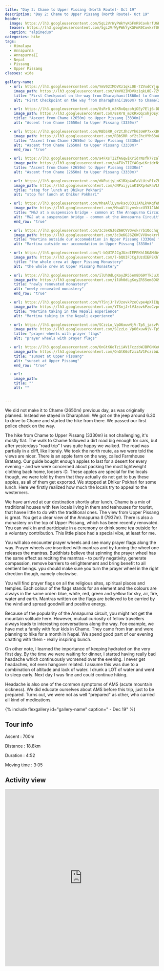 ```yaml
---
title: "Day 2: Chame to Upper Pissang (North Route)- Oct 19"
description: "Day 2: Chame to Upper Pissang (North Route)- Oct 19"
header:
  image: https://lh3.googleusercontent.com/5gL2VrWyPWkYyKGFmR9CovkrfUGH-FRMozA1oXKe7FBWJO9sK2wARQCCsNkc-fJnjVMPh6k1GTekoBpXyEuH38yeDXKr4XcMqiBlHZ_VtgkaDPjeQbAoMduSoS0n3RjYtR5ngsJVOLwoib2eGmuRO9vGrTLyqflBd2_ochaz1y83ow59EKclqQgxkGnCMUn7pwm0pQ5iMppP8-w2tvjb-lslhyBIUkEaMiAIKCg45elEaEUV3BifJc-ieSM6jel0Drxs5xgbcsi_5h-yeGCaBlMDAclmNboZ83PxwhYmhlO0m9bEmDiwjDVdFDGTcl3GU8fd-2yEyohdFVhoRs8KPz5wk7EeKsS8p18ho0I-gbeVbkdjmnttYM9Pi-309PnOqizF0w5x_IJZV6YKRD8e_Gt4Og9E1NIH7j59JiXzNg7UHf15tQZ1f5QvzUN7c8eR7wHtGWvuZ8DGnZOSVdKTc-vKvKCZZWfDMSm2XeFPK_8JoYJZVytDu5vZbXPt2-_PsEhmDZi17ukzsfZqQ_27Hwj83I3EA0S9ufRu2aYuLuZNQYViOfBWIKXzfFmu4nEJ31pktqA0FVJothBVH5kaWvdBCKWHYVB_PB21yk35fjrpbXlCOpKl-MuY4YMaqqw41SdjyzpqsfBmoiCPMVfg11Y8cbEOQfg13KeVEcaSkZX214voKoVIUdz1aBp1It5S1QeGi9bet__Dlw3J1x9HC4vupMxb5MtD2Lmo6JvV4ZgrRHM=w839-h630-no
  teaser: https://lh3.googleusercontent.com/5gL2VrWyPWkYyKGFmR9CovkrfUGH-FRMozA1oXKe7FBWJO9sK2wARQCCsNkc-fJnjVMPh6k1GTekoBpXyEuH38yeDXKr4XcMqiBlHZ_VtgkaDPjeQbAoMduSoS0n3RjYtR5ngsJVOLwoib2eGmuRO9vGrTLyqflBd2_ochaz1y83ow59EKclqQgxkGnCMUn7pwm0pQ5iMppP8-w2tvjb-lslhyBIUkEaMiAIKCg45elEaEUV3BifJc-ieSM6jel0Drxs5xgbcsi_5h-yeGCaBlMDAclmNboZ83PxwhYmhlO0m9bEmDiwjDVdFDGTcl3GU8fd-2yEyohdFVhoRs8KPz5wk7EeKsS8p18ho0I-gbeVbkdjmnttYM9Pi-309PnOqizF0w5x_IJZV6YKRD8e_Gt4Og9E1NIH7j59JiXzNg7UHf15tQZ1f5QvzUN7c8eR7wHtGWvuZ8DGnZOSVdKTc-vKvKCZZWfDMSm2XeFPK_8JoYJZVytDu5vZbXPt2-_PsEhmDZi17ukzsfZqQ_27Hwj83I3EA0S9ufRu2aYuLuZNQYViOfBWIKXzfFmu4nEJ31pktqA0FVJothBVH5kaWvdBCKWHYVB_PB21yk35fjrpbXlCOpKl-MuY4YMaqqw41SdjyzpqsfBmoiCPMVfg11Y8cbEOQfg13KeVEcaSkZX214voKoVIUdz1aBp1It5S1QeGi9bet__Dlw3J1x9HC4vupMxb5MtD2Lmo6JvV4ZgrRHM=w800-h300-no
  caption: "alpineduo"
categories: hike
tags:
  - Himalaya
  - Annapurna
  - AnnapurnaII
  - Nepal
  - Pissang
  - Upper Pissang
classes: wide

gallery-name:
  - url: https://lh3.googleusercontent.com/YmV02IMDVXz1qkL0E-7ZVxdCYjqAZTS0mnSY-yN-UigdPOSyWkOabyeCN_o13qoD_pucKEmI7zGeK3qeyt9hCNJSdQ_Pvf-BV6CxMU79ECIbBa8rVHa9ysGyPbGrktn1tUbkAH-w8M9NNPUeFOJqaIRUmYHpTpnHvyTQ6b0IvX5_O_4YMydjxbe3WZ9k3aYLLP093hhedpCg-ua9AxotBRBc5gY5yLDZmrJC71_-kiCkpg5nIrR36N9WEnNrJPBweRbCQKtGmQ2vAxmmQVfl9e1M_k6WY1RPw9kwpAQaz0IaIvZapboTlOYXxzFoM7qa-2ZaVAvVqOzKbtJs9bDzwKJyF6IOOJR3nsHQxkKWM5qEaH23wBK4ICzUdL_p6aG1Sv2wpPdr510Zl3Ok23G9sjm1Uo8sIHZ85RmzLS_LcBe2sVgQhEOmxesklPyIyYbqbkHj0-5jmzNBHgwxxivF-PM4haQVR8fzd7VkBZGhMOAGH1ROFNzsmDynAiDKR4GdQQlDbILGSXRo_1rbKwBxrxJYWriteCF1Hp64HgHu_N2OamJ_IQYSHz3ehQOQB_R-MJYXznnpgCH0NhVZD9lEWraWIiRxq7k4FAVOWa8ZoDNL2Q1j3H1xJIdgPrH00u3eratYTVBTL0rcIDpq67qCbsBVBkahdU0HvYWhB2N0TRCF4JQJHmnXbfMLv4mNDDn82pUivnkxDhTamLSeZUdpguGCufw6rgGQzu1NFwTlTw5isGk=w839-h630-no
    image_path: https://lh3.googleusercontent.com/YmV02IMDVXz1qkL0E-7ZVxdCYjqAZTS0mnSY-yN-UigdPOSyWkOabyeCN_o13qoD_pucKEmI7zGeK3qeyt9hCNJSdQ_Pvf-BV6CxMU79ECIbBa8rVHa9ysGyPbGrktn1tUbkAH-w8M9NNPUeFOJqaIRUmYHpTpnHvyTQ6b0IvX5_O_4YMydjxbe3WZ9k3aYLLP093hhedpCg-ua9AxotBRBc5gY5yLDZmrJC71_-kiCkpg5nIrR36N9WEnNrJPBweRbCQKtGmQ2vAxmmQVfl9e1M_k6WY1RPw9kwpAQaz0IaIvZapboTlOYXxzFoM7qa-2ZaVAvVqOzKbtJs9bDzwKJyF6IOOJR3nsHQxkKWM5qEaH23wBK4ICzUdL_p6aG1Sv2wpPdr510Zl3Ok23G9sjm1Uo8sIHZ85RmzLS_LcBe2sVgQhEOmxesklPyIyYbqbkHj0-5jmzNBHgwxxivF-PM4haQVR8fzd7VkBZGhMOAGH1ROFNzsmDynAiDKR4GdQQlDbILGSXRo_1rbKwBxrxJYWriteCF1Hp64HgHu_N2OamJ_IQYSHz3ehQOQB_R-MJYXznnpgCH0NhVZD9lEWraWIiRxq7k4FAVOWa8ZoDNL2Q1j3H1xJIdgPrH00u3eratYTVBTL0rcIDpq67qCbsBVBkahdU0HvYWhB2N0TRCF4JQJHmnXbfMLv4mNDDn82pUivnkxDhTamLSeZUdpguGCufw6rgGQzu1NFwTlTw5isGk=w400-h300-no
    title: "First Checkpoint on the way from Dharaphani(1860m) to Chame(2650m) "
    alt: "First Checkpoint on the way from Dharaphani(1860m) to Chame(2650m)"

  - url: https://lh3.googleusercontent.com/8sRr8_m3KRxQqcohjOEy7Elj6-DDlBC7m3_vPFm-QhLd1WRwf5SYGMgbSuVhH940KHFbbQay2cLE-83SUetqPdUnSfk-QtUIwcgmIHH1Azcx4Rv-pCiMdzsO7min7w4vzGu4S5N15nomdbaqrJT-IHB6dw33GZQCvPdlRjRkjONjWt3ihU69VE8MJVBjr-BfzXlcjtwSoW350SmffIKGwcaK5GhxTLLcxj_Ap5lTzrGHSgjo1Stgitmx1Q-8Cm0rvU2z5CWGrMIs5NUo9Haq0PdhkVr0kXVxMCDoXGtujutH0mwwEKeCbEFFe6fD59JRf8D8q12_8WRrQonOMomzOv5uugiAkvNW2VmB2MiSErev6JIw4AeSL4nhMK-bHx__e2-xGeyGxq9_hC7TQDn_07bxgogfo2Am4h0OF66yBagFnp0BY88UklXbBCAeQ4Xozky2_Fu2STMU2yLF2L-_ZTphOLax7h4UZpMTCimaliE7IR4z0AHsj0yg4SD8AFIdbKwQ9ZNWK8bVguGzrC_MOe9bo-w64RGtO1ha0lHXPdxlfBaOcpQ99X4p6UeQsDadyPdwNRO4MsfKQrvYnOeml1004SY-78LUtkHbdkTmXGqobx84pgDirppzZNfz-crRmf7vIh1s04Ao50KnavQpb7qjAUQE_XQ0w_VB8bZBqX0TwvHhACHryr8KTiOq3nQHND5az5W4-dgo0FVZkRRenIbiOhH5WAACvDFnW7B5eOcjXI8=w689-h918-no
    image_path: https://lh3.googleusercontent.com/8sRr8_m3KRxQqcohjOEy7Elj6-DDlBC7m3_vPFm-QhLd1WRwf5SYGMgbSuVhH940KHFbbQay2cLE-83SUetqPdUnSfk-QtUIwcgmIHH1Azcx4Rv-pCiMdzsO7min7w4vzGu4S5N15nomdbaqrJT-IHB6dw33GZQCvPdlRjRkjONjWt3ihU69VE8MJVBjr-BfzXlcjtwSoW350SmffIKGwcaK5GhxTLLcxj_Ap5lTzrGHSgjo1Stgitmx1Q-8Cm0rvU2z5CWGrMIs5NUo9Haq0PdhkVr0kXVxMCDoXGtujutH0mwwEKeCbEFFe6fD59JRf8D8q12_8WRrQonOMomzOv5uugiAkvNW2VmB2MiSErev6JIw4AeSL4nhMK-bHx__e2-xGeyGxq9_hC7TQDn_07bxgogfo2Am4h0OF66yBagFnp0BY88UklXbBCAeQ4Xozky2_Fu2STMU2yLF2L-_ZTphOLax7h4UZpMTCimaliE7IR4z0AHsj0yg4SD8AFIdbKwQ9ZNWK8bVguGzrC_MOe9bo-w64RGtO1ha0lHXPdxlfBaOcpQ99X4p6UeQsDadyPdwNRO4MsfKQrvYnOeml1004SY-78LUtkHbdkTmXGqobx84pgDirppzZNfz-crRmf7vIh1s04Ao50KnavQpb7qjAUQE_XQ0w_VB8bZBqX0TwvHhACHryr8KTiOq3nQHND5az5W4-dgo0FVZkRRenIbiOhH5WAACvDFnW7B5eOcjXI8=w300-h400-no
    title: "Ascent from Chame (2650m) to Upper Pissang (3330m)"
    alt: "Ascent from Chame (2650m) to Upper Pissang (3330m)"

  - url: https://lh3.googleusercontent.com/RBbSRR_oY2tJhcVYh63oWP7xxKBGw9cGAe-QA5k0J1XWbC9-fgUeVZeXMgDgn9tkYiZ9JYUmFs4ma8gEiFRy_Hw3UGXw8LexQ333wL0E3TB2cxMOT5HRnWvypSDSDbKYIu63A3G0D_sSDCuMN3KMzhcEdwoFLcYKTUR6gX0La71I37wd-5aSj1VVzCkTqL6jnYkER1OSfX-0Lcd_FeWhh8t8bnZz-zZwu1rQHjOq3y1oRBhr5uR3cxEuwlYWMytwiMelQWiA2V61aw-i7bTufyMc6-KSTZdgVV14E3yZmvevCCPJ3FHDp--_RrjuibW_DzF_H3ztUBcWwhhqBTQIym_yvsajgWXr8WzRndI_EgsoS1igcrslkNjFyZ-x-vbHyFE_ku_-b2Rdlk30n_G8G8r-v-8F1SEK53Pdk_BXVThgl-QMpq6au9WO4BoFBb5JhdDmOviIvnLh_NzglE4xmP-o1S7ZGulmz1gM4QphYnJ3cvhi1wFx1F99w4a0MFyj4aYgCSz2Wz4qF10yPhRWRA26FuXQwLxa9LF9jHX3cQA2DcGPRjIuhJFxe7pYQ5e7PSjcR9P0Wqus3Gr5qyeKZlCb1mfM0jxGQhsyFNTIFDt7M2JcLs7dpXS5IvRKwYwK5air4sHzCfcMyboryU2BbuJ10rXRZqOU-5Hurm9l-fGojsGrKelmSHb1xGiDWGEIB-OlsibCE7CMw_qVtWmjt1IRv9hw3vGsF8lFMWVWmsq5gcE=w689-h918-no
    image_path: https://lh3.googleusercontent.com/RBbSRR_oY2tJhcVYh63oWP7xxKBGw9cGAe-QA5k0J1XWbC9-fgUeVZeXMgDgn9tkYiZ9JYUmFs4ma8gEiFRy_Hw3UGXw8LexQ333wL0E3TB2cxMOT5HRnWvypSDSDbKYIu63A3G0D_sSDCuMN3KMzhcEdwoFLcYKTUR6gX0La71I37wd-5aSj1VVzCkTqL6jnYkER1OSfX-0Lcd_FeWhh8t8bnZz-zZwu1rQHjOq3y1oRBhr5uR3cxEuwlYWMytwiMelQWiA2V61aw-i7bTufyMc6-KSTZdgVV14E3yZmvevCCPJ3FHDp--_RrjuibW_DzF_H3ztUBcWwhhqBTQIym_yvsajgWXr8WzRndI_EgsoS1igcrslkNjFyZ-x-vbHyFE_ku_-b2Rdlk30n_G8G8r-v-8F1SEK53Pdk_BXVThgl-QMpq6au9WO4BoFBb5JhdDmOviIvnLh_NzglE4xmP-o1S7ZGulmz1gM4QphYnJ3cvhi1wFx1F99w4a0MFyj4aYgCSz2Wz4qF10yPhRWRA26FuXQwLxa9LF9jHX3cQA2DcGPRjIuhJFxe7pYQ5e7PSjcR9P0Wqus3Gr5qyeKZlCb1mfM0jxGQhsyFNTIFDt7M2JcLs7dpXS5IvRKwYwK5air4sHzCfcMyboryU2BbuJ10rXRZqOU-5Hurm9l-fGojsGrKelmSHb1xGiDWGEIB-OlsibCE7CMw_qVtWmjt1IRv9hw3vGsF8lFMWVWmsq5gcE=w300-h400-no
    title: "Ascent from Chame (2650m) to Upper Pissang (3330m)"
    alt: "Ascent from Chame (2650m) to Upper Pissang (3330m)"
    end_row: "true"

  - url: https://lh3.googleusercontent.com/a4FXsTIZfAGqwiKridrNsfk77zaltnUJ1eN48VBBuaoPFmMEN4ayyFOQ-3ckBM0EoOBJvPE9fE9gKb9MguSR-xqeJ9XRFjiEo6M9B7NBhIBpcMsmKfbM9mpDjkbdQ23QZ9Gz2PQu4w6PeNQ7QL2HAg5tL8RTOeV_UMDVmQr-GdtgGzClmoZ6cgE0znY1KZMFnqEDQCbJJ1YvAtzEVLauC3zzKLcOAeKudmTQsCxUfmhN4ajbJ0PmlwM93mH26ZlM215ZQeGCPccowPqpLVPXK8SWJessD5ye-6G-b4v7SGzl7fn_Xl9E9HPCx-9g25SIYugm1hnAtLM8wy80ymzjxp7GAyMpRYL4h2L1myweAMIr08Ans25tTXt_4TsW3d8DBcqVfwwNdCAYtmhA4YgyhuNq3p_3jy1XuO1a5JGLNbHXCCjIkKTi0_zkQjHmcX00dLoyLMEBLM0gsfOsFA70fXI-jIxMKWYZFw90hRT90AVb3ZdnSJHSY14j0GrsRbeEr8towr4ViVDNbBTrmOxTABLBTIUqz9cX4F8rF2YMdPMXg_3_dqDqP9dlj66wkcOBqvOB4D9QGZXihdfRolXMbnEiszYXxGHbFBIpAvngPlUwcgonKBYNAFmlnzMbCQ2KBTJszv-e_pUyVba00x4FpKuNmeKrmsr4VDXdggbTYNmQHwWPAjTiH8lFiHUU3hC5PZyBEVZ-PfZuVHB_DR4Z14EcmdoDO64aB7iB8d3A64gJmTs=w839-h630-no
    image_path: https://lh3.googleusercontent.com/a4FXsTIZfAGqwiKridrNsfk77zaltnUJ1eN48VBBuaoPFmMEN4ayyFOQ-3ckBM0EoOBJvPE9fE9gKb9MguSR-xqeJ9XRFjiEo6M9B7NBhIBpcMsmKfbM9mpDjkbdQ23QZ9Gz2PQu4w6PeNQ7QL2HAg5tL8RTOeV_UMDVmQr-GdtgGzClmoZ6cgE0znY1KZMFnqEDQCbJJ1YvAtzEVLauC3zzKLcOAeKudmTQsCxUfmhN4ajbJ0PmlwM93mH26ZlM215ZQeGCPccowPqpLVPXK8SWJessD5ye-6G-b4v7SGzl7fn_Xl9E9HPCx-9g25SIYugm1hnAtLM8wy80ymzjxp7GAyMpRYL4h2L1myweAMIr08Ans25tTXt_4TsW3d8DBcqVfwwNdCAYtmhA4YgyhuNq3p_3jy1XuO1a5JGLNbHXCCjIkKTi0_zkQjHmcX00dLoyLMEBLM0gsfOsFA70fXI-jIxMKWYZFw90hRT90AVb3ZdnSJHSY14j0GrsRbeEr8towr4ViVDNbBTrmOxTABLBTIUqz9cX4F8rF2YMdPMXg_3_dqDqP9dlj66wkcOBqvOB4D9QGZXihdfRolXMbnEiszYXxGHbFBIpAvngPlUwcgonKBYNAFmlnzMbCQ2KBTJszv-e_pUyVba00x4FpKuNmeKrmsr4VDXdggbTYNmQHwWPAjTiH8lFiHUU3hC5PZyBEVZ-PfZuVHB_DR4Z14EcmdoDO64aB7iB8d3A64gJmTs=w839-h630-no
    title: "Ascent from Chame (2650m) to Upper Pissang (3330m)"
    alt: "Ascent from Chame (2650m) to Upper Pissang (3330m)"

  - url: https://lh3.googleusercontent.com/dNPaijyLnK1RXp4oFaVLUisPIxZMXxQkWJIjQFcnd7zqCLxBLjVbvW-YF2f8vRj12T6b_MZsU2N4KKTgvsJqdVsOh1VuYCIAUcQOC4S9heNg3P3AGIW6WEjUsHWgm4VGuc6xo5iWEmLqwzM1GwlI8pjtITKTS9kp0XELL0wtpFTZZprBs2vHDJMGayk6KMACuJ_jjlqDePt7m7sP60S7trXbC8oIzCLwD8TCScelOSoCrqFAWN2iP0gQW6fQOJgPZeADnzC2NQji4Uw6ybYCspEN-RaABGll3qMvBvBNGfBxLF9qen6UZ7HhksbyNtUSmn8HvgrKuAiKG7dptuz0cc_lMrnUkfYv9f6ST2fW8_LymLDZARtt8z5IqSkfZEcoWgA5Ch5yHMtkhQVW1pBSP30EvOv3wGIU3NgbiGyfE79ae_isQjh3QAWevu3-PE3rN3yOAN51_O8-1acHoIDb5vP0S2XIAYMkrRPmr1Ahw7gUXTBsGEDQrx2KaSsuCp49irz30WHOnh2ZZ4KW1fWNhWbVs4MIuOnAEBoQAsm-ulMggqT2CJnymcXy9JLqyE7gdmVJONZ5xklRp8zuyr9NS2FWztgs2D6YT8bOcIKIavPVFag1VNkZbHbbifpyZO31t9VwRsb7_5EjP867r5xyMvwpbLHDIBKGdP5DDZGDz6ameDK6sq8Q8lYpfIZ9PQcYAr9x9q5azb8JH2NV7BytCvLga4kR1T68Uce5YranrBYh69A=w689-h918-no
    image_path: https://lh3.googleusercontent.com/dNPaijyLnK1RXp4oFaVLUisPIxZMXxQkWJIjQFcnd7zqCLxBLjVbvW-YF2f8vRj12T6b_MZsU2N4KKTgvsJqdVsOh1VuYCIAUcQOC4S9heNg3P3AGIW6WEjUsHWgm4VGuc6xo5iWEmLqwzM1GwlI8pjtITKTS9kp0XELL0wtpFTZZprBs2vHDJMGayk6KMACuJ_jjlqDePt7m7sP60S7trXbC8oIzCLwD8TCScelOSoCrqFAWN2iP0gQW6fQOJgPZeADnzC2NQji4Uw6ybYCspEN-RaABGll3qMvBvBNGfBxLF9qen6UZ7HhksbyNtUSmn8HvgrKuAiKG7dptuz0cc_lMrnUkfYv9f6ST2fW8_LymLDZARtt8z5IqSkfZEcoWgA5Ch5yHMtkhQVW1pBSP30EvOv3wGIU3NgbiGyfE79ae_isQjh3QAWevu3-PE3rN3yOAN51_O8-1acHoIDb5vP0S2XIAYMkrRPmr1Ahw7gUXTBsGEDQrx2KaSsuCp49irz30WHOnh2ZZ4KW1fWNhWbVs4MIuOnAEBoQAsm-ulMggqT2CJnymcXy9JLqyE7gdmVJONZ5xklRp8zuyr9NS2FWztgs2D6YT8bOcIKIavPVFag1VNkZbHbbifpyZO31t9VwRsb7_5EjP867r5xyMvwpbLHDIBKGdP5DDZGDz6ameDK6sq8Q8lYpfIZ9PQcYAr9x9q5azb8JH2NV7BytCvLga4kR1T68Uce5YranrBYh69A=w689-h918-no
    title: "stop for lunch at Dhikur Pokhari"
    alt: "stop for lunch at Dhikur Pokhari"

  - url: https://lh3.googleusercontent.com/MhaAllLymvkscU331JAhLkVKqfeMJPo1wLt5iU909wzlgzj75MD3zahEwdQmhPDQCW19FvmTj20guVKjTFx2pczhIe9K8rbYXeuV6RVae_2no9WPLrfQbFMut-fNfVzjttEpii47JEZfk5zGHGamPInFn4WoD-bufpdWCRzIWzdvoanRbgQfXU42FxEasFw1OlplCdgWkH2_aSvLU-Tmme6lNxSyN41gx0rzMEPCXwj-3hDgS9HzZ16V66ZFuI4TXENaYBmNHjZiAx0wPWOyFtt7F9QNmSxGyrw4xtw66ByWNy62NO3VbkxltBRvfYJoa1VCpTcha1AbqUNADMWYWMwnFVaA7nHICBG9XGK4Wlgf-Vn65rLWV63Am2gZ5qceZcsAdMlwxlrOTajrgfoZ84Danb4mKHVdczD_-SD19kCIAFrHmi1c_GdCp4QseiRiVuGNPL911LYHTm4Gcf-dhxfnkaL7zOuBgorY3mNC7vtODEdvrL-XFaMQfgu-K7vMkvhNkmkzLzMEsPS6xHrnIObXgh3JZiCUiib6u6FhLoAHflgl2llLNKj0QT81u91kyrSTPqeIf6EZ_GVPUJvnX4CV1XnhJlljayHqgdOPbrgAQr0Z7ZrPcdjowE7yqGdd_vemyrM01NKPc94GGz7V7m8c65Ladtj4H7aRfoVODWpCKJ9nQ3SEmbfVeWwsjJZzyNMgFewMs7k4eQPb0uRyH0VM1QFpd-5Gy-sS6tu9ausNWLw=w689-h918-no
    image_path: https://lh3.googleusercontent.com/MhaAllLymvkscU331JAhLkVKqfeMJPo1wLt5iU909wzlgzj75MD3zahEwdQmhPDQCW19FvmTj20guVKjTFx2pczhIe9K8rbYXeuV6RVae_2no9WPLrfQbFMut-fNfVzjttEpii47JEZfk5zGHGamPInFn4WoD-bufpdWCRzIWzdvoanRbgQfXU42FxEasFw1OlplCdgWkH2_aSvLU-Tmme6lNxSyN41gx0rzMEPCXwj-3hDgS9HzZ16V66ZFuI4TXENaYBmNHjZiAx0wPWOyFtt7F9QNmSxGyrw4xtw66ByWNy62NO3VbkxltBRvfYJoa1VCpTcha1AbqUNADMWYWMwnFVaA7nHICBG9XGK4Wlgf-Vn65rLWV63Am2gZ5qceZcsAdMlwxlrOTajrgfoZ84Danb4mKHVdczD_-SD19kCIAFrHmi1c_GdCp4QseiRiVuGNPL911LYHTm4Gcf-dhxfnkaL7zOuBgorY3mNC7vtODEdvrL-XFaMQfgu-K7vMkvhNkmkzLzMEsPS6xHrnIObXgh3JZiCUiib6u6FhLoAHflgl2llLNKj0QT81u91kyrSTPqeIf6EZ_GVPUJvnX4CV1XnhJlljayHqgdOPbrgAQr0Z7ZrPcdjowE7yqGdd_vemyrM01NKPc94GGz7V7m8c65Ladtj4H7aRfoVODWpCKJ9nQ3SEmbfVeWwsjJZzyNMgFewMs7k4eQPb0uRyH0VM1QFpd-5Gy-sS6tu9ausNWLw=w300-h400-no
    title: "M&J at a suspension bridge - common at the Annapurna Circuit"
    alt: "M&J at a suspension bridge - common at the Annapurna Circuit"
    end_row: "true"

  - url: https://lh3.googleusercontent.com/3c3eKGJ6Z6WCVVOvokrrb1Oochqj3HuCuumdKvkGNjxVDTTIsT3f1fTCyfJL3XOqlzH22fjUwrAQ_3IVWj15W96-BjBynNadrP_2195L2EOYAqrL53x2Xu1CGrispGyzoO2jWNWdi8-2ZG_iJl63yDru_aL6EmJTJm32zkdMoiDu3PZUXU0h9-AXVw_p4JJgnIQ1nXNf8PtZAMTtcwHh_bclj7LT8kcB-b3iS8bVzJLXUsZJuFIy4LL3GNmAp41kxBG4C3KLzsSdQDI-Jk5VkjPH9QXMZXl88rNphEj4loV61F_NLQh23XYPu7sKboPUQ5j8a5GhMQQ1uHOOugxdxWBoinoAXDrf5qkPe4PbPI2YvS2KL5QpgrzugdBjUJhW3-GC0CNLhBCBTB1BOw5RlXucvUSGIdEwByndxKY8C0HxEILWkOFs_2EA8Kj0VhBe2pSvnmpDB8hzO8F4PERey1VxTHm1Z-VVTSOl2qpFyqqEAB0ySUqdtZyBjCk0aBjewUjNfpu7DgN71Hr0kpuTN_EKOYEOin8T3fLU-pruAoUrG0LVAtYAKSvynrL_Upzlb6ExJJK43S3AXL3g-vA6puXWMVEe6WA6vng-DZlUj0kJG_hrcNptN8qKkrzwZBJfNrzR5HRfJo5ZcQ4J7CYz-vplGiIR86Kis3X7TXzIhuSn4_tHQSr9JNbrivYjQN9QPrB8KUfE1VUsugAJ19G2Wla4XoGcxl31ylbtMt18b0eZRPU=w689-h918-no
    image_path: https://lh3.googleusercontent.com/3c3eKGJ6Z6WCVVOvokrrb1Oochqj3HuCuumdKvkGNjxVDTTIsT3f1fTCyfJL3XOqlzH22fjUwrAQ_3IVWj15W96-BjBynNadrP_2195L2EOYAqrL53x2Xu1CGrispGyzoO2jWNWdi8-2ZG_iJl63yDru_aL6EmJTJm32zkdMoiDu3PZUXU0h9-AXVw_p4JJgnIQ1nXNf8PtZAMTtcwHh_bclj7LT8kcB-b3iS8bVzJLXUsZJuFIy4LL3GNmAp41kxBG4C3KLzsSdQDI-Jk5VkjPH9QXMZXl88rNphEj4loV61F_NLQh23XYPu7sKboPUQ5j8a5GhMQQ1uHOOugxdxWBoinoAXDrf5qkPe4PbPI2YvS2KL5QpgrzugdBjUJhW3-GC0CNLhBCBTB1BOw5RlXucvUSGIdEwByndxKY8C0HxEILWkOFs_2EA8Kj0VhBe2pSvnmpDB8hzO8F4PERey1VxTHm1Z-VVTSOl2qpFyqqEAB0ySUqdtZyBjCk0aBjewUjNfpu7DgN71Hr0kpuTN_EKOYEOin8T3fLU-pruAoUrG0LVAtYAKSvynrL_Upzlb6ExJJK43S3AXL3g-vA6puXWMVEe6WA6vng-DZlUj0kJG_hrcNptN8qKkrzwZBJfNrzR5HRfJo5ZcQ4J7CYz-vplGiIR86Kis3X7TXzIhuSn4_tHQSr9JNbrivYjQN9QPrB8KUfE1VUsugAJ19G2Wla4XoGcxl31ylbtMt18b0eZRPU=w300-h400-no
    title: "Martina outside our accomodation in Upper Pissang (3330m) "
    alt: "Martina outside our accomodation in Upper Pissang (3330m)"

  - url: https://lh3.googleusercontent.com/l-bQUIFJCgJUzdIEPEKhlDKAMdAv7axCEt3u2opzmICt_YxLZCTb9Jb9HOgZtpRAYGsbiJg346Edt2kt6KwtHS-U_d5Zxg4HbEwcyLyz7yXm4ZXuXY7KIJg5SIwVcxK_MqpZKiDZQQanPaynfVQ-OJNjvqDKndGcSLO4m5k8DVd37eeM8DFd8u54yYlYUVLht3eTVVQPOEudl7ABWGs_OGht9eIYMWJk4UgU7gibRk534y7B9iobwvd--92Hu_WpKU1LvGdLQdh5yxYES1ewnIxWWEHGEqjPhyXyjO4LZSmCBBpJqw8enMnwKT3eowbJMSiJXy6sKzxMZ6JOxFM8_iQ_q4F6ighfhd4_hHpCV8ebzNhT1aYIbU2IUtMi9_qkaeVOd319aKxXS_hsXppPtwpWmKNiZsvEt8D8K-ewzWcLMvMphZeUdSGBTnuMEPb6Jlsd0hifbw60Rfs9Sq78TQG-qPYNUCNK8sHuowWC3GngaHmQOdvcxcUjWfmitbHjXqqAbPyAtQafgZWtNWP3J6u_r4CfqQKRDyWvr0IRb9U4zqvv00aBtcylm44AIKWjg1zwqDKM3Vg80kt_hctH_tjx9CrhXMAyxOAGjAJKwVeFIXZ02wByUrW_5pI0YsHYfbaLE44lf8UUG8ueystYoIu1qd3MKJpM8xPDyvliN7kkiSlXRAC5qcnf4KaOnAGO5a1MLdpt-tbC5KTS5OwY7LRtI15WDtz_xbCsK_o5gbJ1NRM=w839-h630-no
    image_path: https://lh3.googleusercontent.com/l-bQUIFJCgJUzdIEPEKhlDKAMdAv7axCEt3u2opzmICt_YxLZCTb9Jb9HOgZtpRAYGsbiJg346Edt2kt6KwtHS-U_d5Zxg4HbEwcyLyz7yXm4ZXuXY7KIJg5SIwVcxK_MqpZKiDZQQanPaynfVQ-OJNjvqDKndGcSLO4m5k8DVd37eeM8DFd8u54yYlYUVLht3eTVVQPOEudl7ABWGs_OGht9eIYMWJk4UgU7gibRk534y7B9iobwvd--92Hu_WpKU1LvGdLQdh5yxYES1ewnIxWWEHGEqjPhyXyjO4LZSmCBBpJqw8enMnwKT3eowbJMSiJXy6sKzxMZ6JOxFM8_iQ_q4F6ighfhd4_hHpCV8ebzNhT1aYIbU2IUtMi9_qkaeVOd319aKxXS_hsXppPtwpWmKNiZsvEt8D8K-ewzWcLMvMphZeUdSGBTnuMEPb6Jlsd0hifbw60Rfs9Sq78TQG-qPYNUCNK8sHuowWC3GngaHmQOdvcxcUjWfmitbHjXqqAbPyAtQafgZWtNWP3J6u_r4CfqQKRDyWvr0IRb9U4zqvv00aBtcylm44AIKWjg1zwqDKM3Vg80kt_hctH_tjx9CrhXMAyxOAGjAJKwVeFIXZ02wByUrW_5pI0YsHYfbaLE44lf8UUG8ueystYoIu1qd3MKJpM8xPDyvliN7kkiSlXRAC5qcnf4KaOnAGO5a1MLdpt-tbC5KTS5OwY7LRtI15WDtz_xbCsK_o5gbJ1NRM=w300-h400-no
    title: "the whole crew at Upper Pissang Monastery"
    alt: "the whole crew at Upper Pissang Monastery"

  - url: https://lh3.googleusercontent.com/ilUh0dLgKoyZR55em8DG9YTkJuJX7G4oFOKXuSW4TFX_83vJ06CEujzbcSTBUpWsvPh-uZKJm8wRTElyiAkJr7h3QZVcWilKyYJN785zSacDd9xWkdfS8Zwzv0DuphXS8oiH87P1JFkb91keTGV5vxIcvs62cG7q2QaLjLu4XaI5KRCcMnJ1m3gd1KmJza9zTSjQYO9eOFe3mkzjProH9dP0n851f-JDyOtlSN7_0cfYPyPvT2NL6OfNlEZmh5u-BvJslzv_oG_mR3iyY1N_jEIvHJZ0xpgEL-HIevLu1HHYhl-hN_ovJKNXHNZWnLNGKNS-4rCZJByYAaXUSOGHkJzTfEK0iGvkFv26-lQb70MxmyDV3Ofq0oXx0HmH2cD3DGXRApVjq-bBSTC8v1LBdDsE22IeuF2tCBiUP-9qlp9il-i2Rgv_fG0ukxLEw8ck-_emw0q29D3qZ6_i3Gz947NtDwP6KfnlgdqkP0uO31o-iY2Q6ROYxAPkup06BT6B1oeKk2exyJSdmFzl2NyNNcIek-JOuf33q5Agci9FWEmmIuABsSETNT9wwIAYQ_T-dJ1yudky29MD9g93yPpIQ9Nmcz5U4OF3u-NWrHXp4IIewrfa5g8OVBTgvVPqDfzrtHkFafcnKD1k-y2sMCXhKWTDB00qG0jzr1WxqtZVj8zeRnMCpccXl56jc6yR00BtqrOLjoSY1RbdeXU21WCAOzlj3SJDb1K4sNZex8QB9G4zR8w=w839-h630-no
    image_path: https://lh3.googleusercontent.com/ilUh0dLgKoyZR55em8DG9YTkJuJX7G4oFOKXuSW4TFX_83vJ06CEujzbcSTBUpWsvPh-uZKJm8wRTElyiAkJr7h3QZVcWilKyYJN785zSacDd9xWkdfS8Zwzv0DuphXS8oiH87P1JFkb91keTGV5vxIcvs62cG7q2QaLjLu4XaI5KRCcMnJ1m3gd1KmJza9zTSjQYO9eOFe3mkzjProH9dP0n851f-JDyOtlSN7_0cfYPyPvT2NL6OfNlEZmh5u-BvJslzv_oG_mR3iyY1N_jEIvHJZ0xpgEL-HIevLu1HHYhl-hN_ovJKNXHNZWnLNGKNS-4rCZJByYAaXUSOGHkJzTfEK0iGvkFv26-lQb70MxmyDV3Ofq0oXx0HmH2cD3DGXRApVjq-bBSTC8v1LBdDsE22IeuF2tCBiUP-9qlp9il-i2Rgv_fG0ukxLEw8ck-_emw0q29D3qZ6_i3Gz947NtDwP6KfnlgdqkP0uO31o-iY2Q6ROYxAPkup06BT6B1oeKk2exyJSdmFzl2NyNNcIek-JOuf33q5Agci9FWEmmIuABsSETNT9wwIAYQ_T-dJ1yudky29MD9g93yPpIQ9Nmcz5U4OF3u-NWrHXp4IIewrfa5g8OVBTgvVPqDfzrtHkFafcnKD1k-y2sMCXhKWTDB00qG0jzr1WxqtZVj8zeRnMCpccXl56jc6yR00BtqrOLjoSY1RbdeXU21WCAOzlj3SJDb1K4sNZex8QB9G4zR8w=w400-h300-no
    title: "newly renovated monastery"
    alt: "newly renovated monastery"
    end_row: "true"

  - url: https://lh3.googleusercontent.com/YTSnjJrlVJzovkPzoCvpe4pXlIQpX73cMMZNu6zB-bZZ228gv2LFYLlwgfK9aG2-00nD5rkhU55rm5Lc6_pOBn1lUbLsMYg3J0hxOcSgaw-wtsnsoW7QyM2IV0bQ9_Q5zfHkiOhRlNeTA-CFk1tQZq-QYUYADM0xFSes0dFmSqA5PYTSgeGRfSKRojpOj1dHkqdpp2OASfIMri5wr4ZaEWNbKHU23i11siIE7GPNJCFHeWGhdfd8U4Q59t1hp67l3LmwK3UfQXRxs-T_LZqKtch2vRtkU_UKGv9UgyOIuxvnS9Qd27UmSUU3Z8YgffDQwSbOfPKE1EndpI8kGD5_M-MwUaWAKnxfBPuoOjMLnb2Af09bFiYEAoKEQk3lJpHTaQuq4iFf0TiS2HoitMSw3X-JEFT-hjGsnwLUcDhhG5L0FeqkFg-8-nMwDjI_P2KkmCcSSGZqk_nY9yr2E2L-fet5s92G4ll09s-vy7jvRGrVKYr2cLyraOFrnfgC2sYYoB0tFHCHX0eQESs5xhs2jCqvvMlb8K8fIFbWjnhRLIp3jRJ48Lsge2uNkX97je7t630UmYwX7asbBZ0ctfDsQgxDESsLIx2MOhr5ikTSC06Kc88noplbdTxdYb5FEROuWJ3wKap_qOJcNxvWS7SfWGS8rltsYIBds_GCxeIIOqk8oSgBxCMWFGVNww94fuup5-Rkw8jr5Eg7BE_6eaDG_V0fOB124_BXs18cYj_te6WyQBM=w689-h918-no
    image_path: https://lh3.googleusercontent.com/YTSnjJrlVJzovkPzoCvpe4pXlIQpX73cMMZNu6zB-bZZ228gv2LFYLlwgfK9aG2-00nD5rkhU55rm5Lc6_pOBn1lUbLsMYg3J0hxOcSgaw-wtsnsoW7QyM2IV0bQ9_Q5zfHkiOhRlNeTA-CFk1tQZq-QYUYADM0xFSes0dFmSqA5PYTSgeGRfSKRojpOj1dHkqdpp2OASfIMri5wr4ZaEWNbKHU23i11siIE7GPNJCFHeWGhdfd8U4Q59t1hp67l3LmwK3UfQXRxs-T_LZqKtch2vRtkU_UKGv9UgyOIuxvnS9Qd27UmSUU3Z8YgffDQwSbOfPKE1EndpI8kGD5_M-MwUaWAKnxfBPuoOjMLnb2Af09bFiYEAoKEQk3lJpHTaQuq4iFf0TiS2HoitMSw3X-JEFT-hjGsnwLUcDhhG5L0FeqkFg-8-nMwDjI_P2KkmCcSSGZqk_nY9yr2E2L-fet5s92G4ll09s-vy7jvRGrVKYr2cLyraOFrnfgC2sYYoB0tFHCHX0eQESs5xhs2jCqvvMlb8K8fIFbWjnhRLIp3jRJ48Lsge2uNkX97je7t630UmYwX7asbBZ0ctfDsQgxDESsLIx2MOhr5ikTSC06Kc88noplbdTxdYb5FEROuWJ3wKap_qOJcNxvWS7SfWGS8rltsYIBds_GCxeIIOqk8oSgBxCMWFGVNww94fuup5-Rkw8jr5Eg7BE_6eaDG_V0fOB124_BXs18cYj_te6WyQBM=w300-h400-no
    title: "Martina taking in the Nepali experience"
    alt: "Martina taking in the Nepali experience"

  - url: https://lh3.googleusercontent.com/SCzzLo_VpO6xuwNjV-Tp5_jasvPxkpo5ix9tDEXkjGAhifJdxhwke-CkpVdvPPPNoqrIaxChjNJiV1h-4K1sfqlJEoeNqXykplM1KGPheKMfTNTt-0NePeazS4CbjBE_4uYf2Omzs5VwOZhb95y_7zUGJFOHhgpK0dgwlZnJCibP2KAy-SGXZm8oUm2CTMZnASG6RJwGvX52z1nxME6tJIy8cvL6zFG_Vpgj2dBK1UXNIqSs2jgxmNGjzfeIiLLyFneXei0ZsmrNhb_oP2c8DCBNc7rXVIsmNBYGgXjal2HYUryrZFCGKQ0xT8PkcmGypt7DZpdmixOMp7o10S4tMC8efo4pxmVsXWlpj-91LJLzHXjr4ArOm7XErenqALvrQewT9at2Xz3mDsmIS9NVg8uWkOh5iSUaeqc1nykp9UINFuA1upaNApe-pXDzro-55P1gqxpQhdC3IulZygolk44W3iqTKbUcdR4fDuoqU33HF4scAuIkuZGZfw_Cl_-y9CASEsJYOGgI9bNlvVFpH2y1QdKblIhSXRkpHbzRqyD_JI8vS3Zt4MhQIOqw4_qFCX6nURJYbJStleYFJr3de4fGdycgvKWpyIE0UCtGzBG4zG9916VWNmzBf-j-3Em6pFK4zOTkOrDEjCyclCON6OihlAuvP_Tl1JDg2THBhYmhjHkQ5FcNpl3fW6X0yybEz6o92WGJOidG7u0mpkrAvb3Y3VPWT6V9t6Kg7LatNHhSKsE=w839-h630-no
    image_path: https://lh3.googleusercontent.com/SCzzLo_VpO6xuwNjV-Tp5_jasvPxkpo5ix9tDEXkjGAhifJdxhwke-CkpVdvPPPNoqrIaxChjNJiV1h-4K1sfqlJEoeNqXykplM1KGPheKMfTNTt-0NePeazS4CbjBE_4uYf2Omzs5VwOZhb95y_7zUGJFOHhgpK0dgwlZnJCibP2KAy-SGXZm8oUm2CTMZnASG6RJwGvX52z1nxME6tJIy8cvL6zFG_Vpgj2dBK1UXNIqSs2jgxmNGjzfeIiLLyFneXei0ZsmrNhb_oP2c8DCBNc7rXVIsmNBYGgXjal2HYUryrZFCGKQ0xT8PkcmGypt7DZpdmixOMp7o10S4tMC8efo4pxmVsXWlpj-91LJLzHXjr4ArOm7XErenqALvrQewT9at2Xz3mDsmIS9NVg8uWkOh5iSUaeqc1nykp9UINFuA1upaNApe-pXDzro-55P1gqxpQhdC3IulZygolk44W3iqTKbUcdR4fDuoqU33HF4scAuIkuZGZfw_Cl_-y9CASEsJYOGgI9bNlvVFpH2y1QdKblIhSXRkpHbzRqyD_JI8vS3Zt4MhQIOqw4_qFCX6nURJYbJStleYFJr3de4fGdycgvKWpyIE0UCtGzBG4zG9916VWNmzBf-j-3Em6pFK4zOTkOrDEjCyclCON6OihlAuvP_Tl1JDg2THBhYmhjHkQ5FcNpl3fW6X0yybEz6o92WGJOidG7u0mpkrAvb3Y3VPWT6V9t6Kg7LatNHhSKsE=w400-h300-no
    title: "prayer wheels with prayer flags"
    alt: "prayer wheels with prayer flags"

  - url: https://lh3.googleusercontent.com/OnGtK6oTziiAV1FczzbWJBPGNXe0DFmHjZL0eWdQ1xhTE0_6uaWtzN75BopLB377Rl9ll5ErKG2vKHFyJ8XQ0ECyyuKN7_YkVS8UUJfA5yIulZ7x9XAt4ZzzJ9652RToIYlMrFj1fVts_Eib8VGBtBCjlkLefKK2OrII9c-cMxKIPEfKEMRm5BU_8IU9jVsBF6Q9vPGf--KEpeau6wUZX-n96GOO5OgkBLH9CkSc2Bh7od8FgeJhbnrqyvw-YrqoNC0N6I_zOHRptD1UJ2sk-bBjXuqXeZr1Ju6kci4afZxOCmqqV6FFyqh0pTLqbVjSEIuizJXr6Y6aLUJj0httRXnyq_tUVyMOP_JQIIhIJEOp2o0jLyJ-olrONVT8gxfJGC3nTg5ZsncIx8UY90YfATqYfPTX3GqZWJ2T6fYBc0d_hFwx8bev7aY6GOmq6CwWu08D0dtFwK0EWHvRwBByDS-1ElAHDcEzCw6uk2GrWXawhO-UX29e0KopUQ0dL_z4By9KYkG8ogvzq_Q2K0WirOH3loywsl2F-WA8tLp1E_ppQehYmKHahGB0wDzkxYo0WSgdRLfO7CetaA1b_AcKvQc-NXxPw0bkuW21VYmguLluSqUOL1Ik89RBqDcU3z1SXgpZTQ3LSeE9ze3rb-xJfVgbXv8Nzrj-PUMg1F2pKO3TX23KsNodWhw_3CqFuBEhCOvUw3fUHebCEBQlgAD0HJAfUTde44bF3WL-j-EbTaGbsUw=w689-h918-no
    image_path: https://lh3.googleusercontent.com/OnGtK6oTziiAV1FczzbWJBPGNXe0DFmHjZL0eWdQ1xhTE0_6uaWtzN75BopLB377Rl9ll5ErKG2vKHFyJ8XQ0ECyyuKN7_YkVS8UUJfA5yIulZ7x9XAt4ZzzJ9652RToIYlMrFj1fVts_Eib8VGBtBCjlkLefKK2OrII9c-cMxKIPEfKEMRm5BU_8IU9jVsBF6Q9vPGf--KEpeau6wUZX-n96GOO5OgkBLH9CkSc2Bh7od8FgeJhbnrqyvw-YrqoNC0N6I_zOHRptD1UJ2sk-bBjXuqXeZr1Ju6kci4afZxOCmqqV6FFyqh0pTLqbVjSEIuizJXr6Y6aLUJj0httRXnyq_tUVyMOP_JQIIhIJEOp2o0jLyJ-olrONVT8gxfJGC3nTg5ZsncIx8UY90YfATqYfPTX3GqZWJ2T6fYBc0d_hFwx8bev7aY6GOmq6CwWu08D0dtFwK0EWHvRwBByDS-1ElAHDcEzCw6uk2GrWXawhO-UX29e0KopUQ0dL_z4By9KYkG8ogvzq_Q2K0WirOH3loywsl2F-WA8tLp1E_ppQehYmKHahGB0wDzkxYo0WSgdRLfO7CetaA1b_AcKvQc-NXxPw0bkuW21VYmguLluSqUOL1Ik89RBqDcU3z1SXgpZTQ3LSeE9ze3rb-xJfVgbXv8Nzrj-PUMg1F2pKO3TX23KsNodWhw_3CqFuBEhCOvUw3fUHebCEBQlgAD0HJAfUTde44bF3WL-j-EbTaGbsUw=w300-h400-no
    title: "sunset at Upper Pissang"
    alt: "sunset at Upper Pissang"
    end_row: "true"

  - url: 
    image_path: 
    title: ""
    alt: ""


---
```

We did not make it to Chame (2650m) previous day, as was originally planned. Instead we stayed in Dharaphani. We got on the jeep around 6.30 to drive to Chame and started the hike from there. We passed our first police check on the way. 

The hike from Chame to Upper Pissang (3330m) is not challenging, it's mostly flat. The walk to Chame followed a dirt road big enough for cars, but after yesterdays "road trip" I was quite happy we walked. The road was partially in a cliff, like literaly. We took the north route, as we were told the views are nicer. There is an apple farm on the way, called Farmhouse Bratang. Our guide bought enough apples to last for a desert for every evening - and we were concerned about packing the most lightweight clothing back home, loosers :D. These apples are special for the locals though, we were told by them that they actually do not get to buy these apples, as all of them get exported. We stopped at Dhikur Pokhari for some lunch. Here we firstly realized how much the locals try to appeal to the westerners. 

We have arrived at our destination shortly after lunch. Chame is a mix of traditional houses with few locals living in them and teahouses for tourist, that havee little to do with the traditional ones. The view from Upper Pissang is great. You get a clear view of the Annapurna II (7937m). There is also a monastery on the top of Upper Pissang, which has been recently renovated. You can walk in and participate in a ceremony or drink some tea outside for a voluntary contribution. This little place had a special vibe, at least for me. 

You will also encounter prayer wheels and see many prayer flags along the way. Prayer wheels are inscribed with mantras and by turning the wheel one releases the mantras. Buddhists believe that spinning the prayer wheel has the same effect as reciting the mantras - to purify negativity, generate compassion, remove barriers to enlightenment and bring benefit to all sentient beings. ypu should make sure you turn the prayer wheel in the right direction though, namely clockwise. 

You will find prayer flags on all the religious sites, spiritual places and temples. Each colour of the flags stands for an element and the colours are always in the same order: blue, white, red, green and yellow for sky, air, fire, water and earth. Mantras written on the flags are believed to be carried by the wind and spread goodwill and positive energy. 

Because of the popularity of the Annapurna circuit, you might not get the mountain solitude here. However, mutual curiosity of fellow travellers always leads to interesting conversations along the way. Foe example, we have met a family with four kids in Chame. They came from Iran and were planning to hike for a month in Nepal. We spend good part of our evening chatting with them - really inspiring bunch.  

On other note, I learned the importance of keeping hydrated on the very first day. By the time we were waiting for dinner, I started having really bad headache which continuously worsened over the evening. I never get headaches, not even hangover related. I assume this was due to a combination of altitude and lack of water. I drunk a LOT of water and went to sleep early. Next day I was fine and could continue hiking. 

Headache is also one of the common symptoms of AMS (acute mountain sickness). We did educate ourselves about AMS before this trip, just to be prepared. Turns out, we were not as well "prepared" as other, who carried all kind of medications. 



{% include flexgallery id="gallery-name" caption=" - Dec 19" %}

## Tour info

Ascent
: 700m

Distance
: 18.8km

Duration
: 4:52

Moving time
: 3:05


## Activity view
<iframe src="https://www.komoot.com/tour/105550789/embed?profile=1" width="100%" height="580" frameborder="0" scrolling="no"></iframe>
